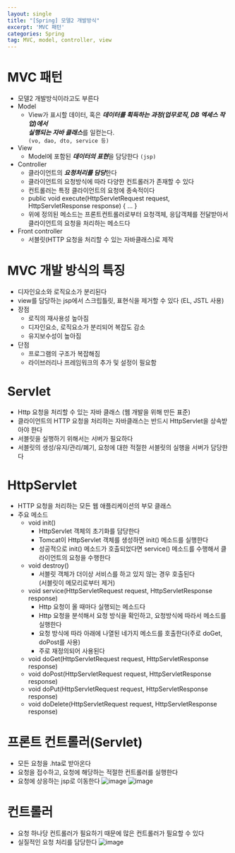 ```yaml
---
layout: single
title: "[Spring] 모델2 개발방식"
excerpt: 'MVC 패턴'
categories: Spring
tag: MVC, model, controller, view
---
```


# MVC 패턴
- 모델2 개발방식이라고도 부른다
- Model
  + View가 표시할 데이터, 혹은 ***데이터를 획득하는 과정(업무로직, DB 엑세스 작업)에서 <br>
  실행되는 자바 클래스***를 일컫는다. <br> `(vo, dao, dto, service 등)`
- View
  + Model에 포함된 ***데이터의 표현***을 담당한다 `(jsp)`
- Controller
  + 클라이언트의 ***요청처리를 담당***한다
  + 클라이언트의 요청방식에 따라 다양한 컨트롤러가 존재할 수 있다
  + 컨트롤러는 특정 클라이언트의 요청에 종속적이다
  + public void execute(HttpServletRequest request, HttpServletResponse response) { ... }
  + 위에 정의된 메소드는 프론트컨트롤러로부터 요청객체, 응답객체를 전달받아서 클라이언트의 요청을 처리하는 메소드다
- Front controller
  + 서블릿(HTTP 요청을 처리할 수 있는 자바클래스)로 제작

# MVC 개발 방식의 특징
- 디자인요소와 로직요소가 분리된다
- view를 담당하는 jsp에서 스크립틀릿, 표현식을 제거할 수 있다 (EL, JSTL 사용)
- 장점
  + 로직의 재사용성 높아짐
  + 디자인요소, 로직요소가 분리되어 복잡도 감소
  + 유지보수성이 높아짐
- 단점
  + 프로그램의 구조가 복잡해짐
  + 라이브러리나 프레임워크의 추가 및 설정이 필요함

# Servlet
- Http 요청을 처리할 수 있는 자바 클래스 (웹 개발을 위해 만든 표준)
- 클라이언트의 HTTP 요청을 처리하는 자바클래스는 반드시 HttpServlet을 상속받아야 한다
- 서블릿을 실행하기 위해서는 서버가 필요하다
- 서블릿의 생성/유지/관리/폐기, 요청에 대한 적절한 서블릿의 실행을 서버가 담당한다

# HttpServlet
- HTTP 요청을 처리하는 모든 웹 애플리케이션의 부모 클래스
- 주요 메소드
  + void init()
    + HttpServlet 객체의 초기화를 담당한다
    + Tomcat이 HttpServlet 객체를 생성하면 init() 메소드를 실행한다
    + 성공적으로 init() 메소드가 호출되었다면 service() 메소드를 수행해서 클라이언트의 요청을 수행한다
  + void destroy()
    + 서블릿 객체가 더이상 서비스를 하고 있지 않는 경우 호출된다<br>(서블릿이 메모리로부터 제거)
  + void service(HttpServletRequest request, HttpServletResponse response)
    + Http 요청이 올 때마다 실행되는 메소드다
    + Http 요청을 분석해서 요청 방식을 확인하고, 요청방식에 따라서 메소드를 실행한다
    + 요청 방식에 따라 아래에 나열된 네가지 메소드를 호출한다(주로 doGet, doPost를 사용)
    + 주로 재정의되어 사용된다
  + void doGet(HttpServletRequest request, HttpServletResponse response)
  + void doPost(HttpServletRequest request, HttpServletResponse response)
  + void doPut(HttpServletRequest request, HttpServletResponse response)
  + void doDelete(HttpServletRequest request, HttpServletResponse response)

# 프론트 컨트롤러(Servlet)
- 모든 요청을 .hta로 받아온다
- 요청을 접수하고, 요청에 해당하는 적절한 컨트롤러를 실행한다
- 요청에 상응하는 jsp로 이동한다
![image](https://user-images.githubusercontent.com/87356533/145699320-3c5e0376-13fd-468b-9097-f54a5379cead.png)
![image](https://user-images.githubusercontent.com/87356533/145699332-b094510b-c40d-447d-9093-282c3ed6d26d.png)

# 컨트롤러
- 요청 하나당 컨트롤러가 필요하기 때문에 많은 컨트롤러가 필요할 수 있다
- 실질적인 요청 처리를 담당한다
![image](https://user-images.githubusercontent.com/87356533/145699290-4ebf2690-deb1-4fe6-bb69-ef76f2966f4f.png)
